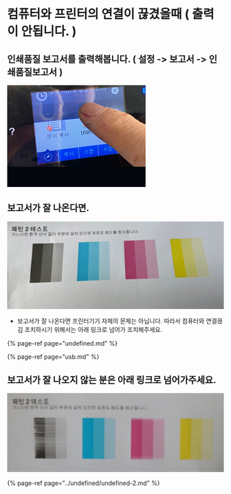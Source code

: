 # 컴퓨터와 프린터의 연결이 끊겼을때 \( 출력이 안됩니다. \)

## 인쇄품질 보고서를 출력해봅니다. \( 설정 -&gt; 보고서 -&gt; 인쇄품질보고서 \)

![&#xC778;&#xC1C4;&#xD488;&#xC9C8;&#xBCF4;&#xACE0;&#xC11C; &#xCD9C;&#xB825; &#xBC29;&#xBC95;](../../.gitbook/assets/.gif%20%285%29.gif)

## 보고서가 잘 나온다면.

![&#xC798; &#xB098;&#xC628; &#xC778;&#xC1C4;&#xD488;&#xC9C8;&#xBCF4;&#xACE0;&#xC11C;](../../.gitbook/assets/.jpg%20%2810%29.jpeg)

* 보고서가 잘 나온다면 프린터기기 자체의 문제는 아닙니다. 따라서 컴퓨터와 연결끊김 조치하시기 위해서는 아래 링크로 넘어가 조치해주세요.

{% page-ref page="undefined.md" %}

{% page-ref page="usb.md" %}



## 보고서가 잘 나오지 않는 분은 아래 링크로 넘어가주세요.

![&#xC798; &#xC548;&#xB098;&#xC628; &#xC778;&#xC1C4;&#xD488;&#xC9C8;&#xBCF4;&#xACE0;&#xC11C;](../../.gitbook/assets/.png%20%2816%29.png)

{% page-ref page="../undefined/undefined-2.md" %}



